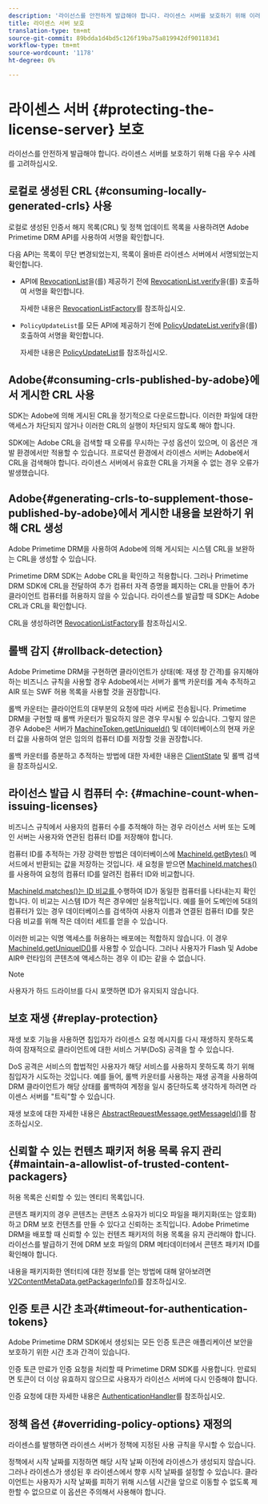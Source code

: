 ```yaml
---
description: '라이선스를 안전하게 발급해야 합니다. 라이센스 서버를 보호하기 위해 이러한 우수 사례를 고려합니다. '
title: 라이센스 서버 보호
translation-type: tm+mt
source-git-commit: 89bdda1d4bd5c126f19ba75a819942df901183d1
workflow-type: tm+mt
source-wordcount: '1178'
ht-degree: 0%

---
```



# 라이센스 서버 {#protecting-the-license-server} 보호

라이선스를 안전하게 발급해야 합니다. 라이센스 서버를 보호하기 위해 다음 우수 사례를 고려하십시오.

## 로컬로 생성된 CRL {#consuming-locally-generated-crls} 사용

로컬로 생성된 인증서 해지 목록(CRL) 및 정책 업데이트 목록을 사용하려면 Adobe Primetime DRM API를 사용하여 서명을 확인합니다.

다음 API는 목록이 무단 변경되었는지, 목록이 올바른 라이센스 서버에서 서명되었는지 확인합니다.

* API에 [RevocationList](https://help.adobe.com/en_US/primetime/api/drm-apis/server/javadocs-flashaccess-pro/com/adobe/flashaccess/sdk/revocation/RevocationList.html)을(를) 제공하기 전에 [RevocationList.verify](https://help.adobe.com/en_US/primetime/api/drm-apis/server/javadocs-flashaccess-pro/com/adobe/flashaccess/sdk/revocation/RevocationList.html#verifySignature(java.security.cert.X509Certificate))을(를) 호출하여 서명을 확인합니다.

   자세한 내용은 [RevocationListFactory](https://help.adobe.com/en_US/primetime/api/drm-apis/server/javadocs-flashaccess-pro/com/adobe/flashaccess/sdk/revocation/RevocationListFactory.html)를 참조하십시오.

* `PolicyUpdateList`를 모든 API에 제공하기 전에 [PolicyUpdateList.verify](https://help.adobe.com/en_US/primetime/api/drm-apis/server/javadocs-flashaccess-pro/com/adobe/flashaccess/sdk/policyupdate/PolicyUpdateList.html#verifySignature(java.security.cert.X509Certificate))을(를) 호출하여 서명을 확인합니다.

   자세한 내용은 [PolicyUpdateList](https://help.adobe.com/en_US/primetime/api/drm-apis/server/javadocs-flashaccess-pro/com/adobe/flashaccess/sdk/policyupdate/PolicyUpdateList.html)를 참조하십시오.

## Adobe{#consuming-crls-published-by-adobe}에서 게시한 CRL 사용

SDK는 Adobe에 의해 게시된 CRL을 정기적으로 다운로드합니다. 이러한 파일에 대한 액세스가 차단되지 않거나 이러한 CRL의 실행이 차단되지 않도록 해야 합니다.

SDK에는 Adobe CRL을 검색할 때 오류를 무시하는 구성 옵션이 있으며, 이 옵션은 개발 환경에서만 적용할 수 있습니다. 프로덕션 환경에서 라이센스 서버는 Adobe에서 CRL을 검색해야 합니다. 라이센스 서버에서 유효한 CRL을 가져올 수 없는 경우 오류가 발생했습니다.

## Adobe{#generating-crls-to-supplement-those-published-by-adobe}에서 게시한 내용을 보완하기 위해 CRL 생성

Adobe Primetime DRM을 사용하여 Adobe에 의해 게시되는 시스템 CRL을 보완하는 CRL을 생성할 수 있습니다.

Primetime DRM SDK는 Adobe CRL을 확인하고 적용합니다. 그러나 Primetime DRM SDK에 CRL을 전달하여 추가 컴퓨터 자격 증명을 폐지하는 CRL을 만들어 추가 클라이언트 컴퓨터를 허용하지 않을 수 있습니다. 라이센스를 발급할 때 SDK는 Adobe CRL과 CRL을 확인합니다.

CRL을 생성하려면 [RevocationListFactory](https://help.adobe.com/en_US/primetime/api/drm-apis/server/javadocs-flashaccess-pro/com/adobe/flashaccess/sdk/revocation/RevocationListFactory.html)를 참조하십시오.

## 롤백 감지 {#rollback-detection}

Adobe Primetime DRM을 구현하면 클라이언트가 상태(예: 재생 창 간격)를 유지해야 하는 비즈니스 규칙을 사용할 경우 Adobe에서는 서버가 롤백 카운터를 계속 추적하고 AIR 또는 SWF 허용 목록을 사용할 것을 권장합니다.

롤백 카운터는 클라이언트의 대부분의 요청에 따라 서버로 전송됩니다. Primetime DRM을 구현할 때 롤백 카운터가 필요하지 않은 경우 무시될 수 있습니다. 그렇지 않은 경우 Adobe은 서버가 [MachineToken.getUniqueId()](https://help.adobe.com/en_US/primetime/api/drm-apis/server/javadocs-flashaccess-pro/com/adobe/flashaccess/sdk/cert/MachineId.html#getUniqueId()) 및 데이터베이스의 현재 카운터 값을 사용하여 얻은 임의의 컴퓨터 ID를 저장할 것을 권장합니다.

롤백 카운터를 증분하고 추적하는 방법에 대한 자세한 내용은 [ClientState](https://help.adobe.com/en_US/primetime/api/drm-apis/server/javadocs-flashaccess-pro/com/adobe/flashaccess/sdk/protocol/ClientState.html) 및 롤백 검색을 참조하십시오.

## 라이선스 발급 시 컴퓨터 수: {#machine-count-when-issuing-licenses}

비즈니스 규칙에서 사용자의 컴퓨터 수를 추적해야 하는 경우 라이선스 서버 또는 도메인 서버는 사용자와 연관된 컴퓨터 ID를 저장해야 합니다.

컴퓨터 ID를 추적하는 가장 강력한 방법은 데이터베이스에 [MachineId.getBytes()](https://help.adobe.com/en_US/primetime/api/drm-apis/server/javadocs-flashaccess-pro/com/adobe/flashaccess/sdk/cert/MachineId.html#getBytes()) 메서드에서 반환되는 값을 저장하는 것입니다. 새 요청을 받으면 [MachineId.matches()](https://help.adobe.com/en_US/primetime/api/drm-apis/server/javadocs-flashaccess-pro/com/adobe/flashaccess/sdk/cert/MachineId.html#matches(com.adobe.flashaccess.sdk.cert.MachineId))를 사용하여 요청의 컴퓨터 ID를 알려진 컴퓨터 ID와 비교합니다.

[MachineId.matches()는 ID 비교를 ](https://help.adobe.com/en_US/primetime/api/drm-apis/server/javadocs-flashaccess-pro/com/adobe/flashaccess/sdk/cert/MachineId.html#matches(com.adobe.flashaccess.sdk.cert.MachineId)) 수행하여 ID가 동일한 컴퓨터를 나타내는지 확인합니다. 이 비교는 시스템 ID가 적은 경우에만 실용적입니다. 예를 들어 도메인에 5대의 컴퓨터가 있는 경우 데이터베이스를 검색하여 사용자 이름과 연결된 컴퓨터 ID를 찾은 다음 비교를 위해 작은 데이터 세트를 얻을 수 있습니다.

이러한 비교는 익명 액세스를 허용하는 배포에는 적합하지 않습니다. 이 경우 [MachineId.getUniqueID()](https://help.adobe.com/en_US/primetime/api/drm-apis/server/javadocs-flashaccess-pro/com/adobe/flashaccess/sdk/cert/MachineId.html#getUniqueId())를 사용할 수 있습니다. 그러나 사용자가 Flash 및 Adobe AIR® 런타임의 콘텐츠에 액세스하는 경우 이 ID는 같을 수 없습니다.

>[!NOTE]
>
>사용자가 하드 드라이브를 다시 포맷하면 ID가 유지되지 않습니다.

## 보호 재생 {#replay-protection}

재생 보호 기능을 사용하면 침입자가 라이센스 요청 메시지를 다시 재생하지 못하도록 하여 잠재적으로 클라이언트에 대한 서비스 거부(DoS) 공격을 할 수 있습니다.

DoS 공격은 서비스의 합법적인 사용자가 해당 서비스를 사용하지 못하도록 하기 위해 침입자가 시도하는 것입니다. 예를 들어, 롤백 카운터를 사용하는 재생 공격을 사용하여 DRM 클라이언트가 해당 상태를 롤백하여 계정을 일시 중단하도록 생각하게 하려면 라이센스 서버를 &quot;트릭&quot;할 수 있습니다.

재생 보호에 대한 자세한 내용은 [ AbstractRequestMessage.getMessageId()](https://help.adobe.com/en_US/primetime/api/drm-apis/server/javadocs-flashaccess-pro/com/adobe/flashaccess/sdk/protocol/AbstractRequestMessage.html#getMessageId())를 참조하십시오.

## 신뢰할 수 있는 컨텐츠 패키저 허용 목록 유지 관리 {#maintain-a-allowlist-of-trusted-content-packagers}

허용 목록은 신뢰할 수 있는 엔티티 목록입니다.

콘텐츠 패키지의 경우 콘텐츠는 콘텐츠 소유자가 비디오 파일을 패키지화(또는 암호화)하고 DRM 보호 컨텐츠를 만들 수 있다고 신뢰하는 조직입니다. Adobe Primetime DRM을 배포할 때 신뢰할 수 있는 컨텐츠 패키저의 허용 목록을 유지 관리해야 합니다. 라이선스를 발급하기 전에 DRM 보호 파일의 DRM 메타데이터에서 콘텐츠 패키저 ID를 확인해야 합니다.

내용을 패키지화한 엔터티에 대한 정보를 얻는 방법에 대해 알아보려면 [V2ContentMetaData.getPackagerInfo()](https://help.adobe.com/en_US/primetime/api/drm-apis/server/javadocs-flashaccess-pro/com/adobe/flashaccess/sdk/media/drm/keys/v2/V2ContentMetaData.html#getPackagerInfo())를 참조하십시오.

## 인증 토큰 시간 초과{#timeout-for-authentication-tokens}

Adobe Primetime DRM SDK에서 생성되는 모든 인증 토큰은 애플리케이션 보안을 보호하기 위한 시간 초과 간격이 있습니다.

인증 토큰 만료가 인증 요청을 처리할 때 Primetime DRM SDK를 사용합니다. 만료되면 토큰이 더 이상 유효하지 않으므로 사용자가 라이선스 서버에 다시 인증해야 합니다.

인증 요청에 대한 자세한 내용은 [AuthenticationHandler](https://help.adobe.com/en_US/primetime/api/drm-apis/server/javadocs-flashaccess-pro/com/adobe/flashaccess/sdk/protocol/authentication/AuthenticationHandler.html)를 참조하십시오.

## 정책 옵션 {#overriding-policy-options} 재정의

라이센스를 발행하면 라이센스 서버가 정책에 지정된 사용 규칙을 무시할 수 있습니다.

정책에서 시작 날짜를 지정하면 해당 시작 날짜 이전에 라이센스가 생성되지 않습니다. 그러나 라이센스가 생성된 후 라이센스에서 향후 시작 날짜를 설정할 수 있습니다. 클라이언트는 사용자가 시작 날짜를 피하기 위해 시스템 시간을 앞으로 이동할 수 없도록 제한할 수 없으므로 이 옵션은 주의해서 사용해야 합니다.